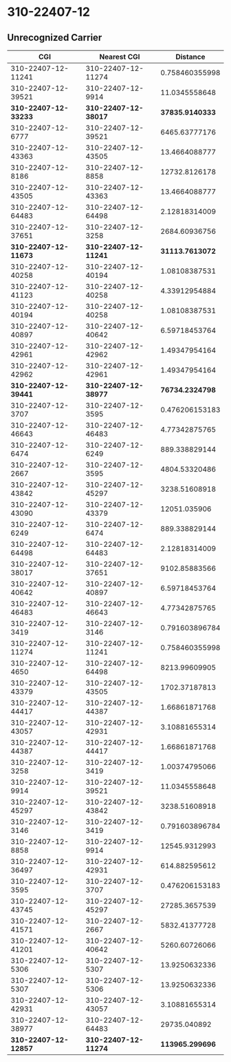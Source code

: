# 310-22407-12
## Unrecognized Carrier


| CGI | Nearest CGI | Distance |
|-----|-------------|----------|
| 310-22407-12-11241 | 310-22407-12-11274 | 0.758460355998 |
| 310-22407-12-39521 | 310-22407-12-9914 | 11.0345558648 |
| **310-22407-12-33233** | **310-22407-12-38017** | **37835.9140333** |
| 310-22407-12-6777 | 310-22407-12-39521 | 6465.63777176 |
| 310-22407-12-43363 | 310-22407-12-43505 | 13.4664088777 |
| 310-22407-12-8186 | 310-22407-12-8858 | 12732.8126178 |
| 310-22407-12-43505 | 310-22407-12-43363 | 13.4664088777 |
| 310-22407-12-64483 | 310-22407-12-64498 | 2.12818314009 |
| 310-22407-12-37651 | 310-22407-12-3258 | 2684.60936756 |
| **310-22407-12-11673** | **310-22407-12-11241** | **31113.7613072** |
| 310-22407-12-40258 | 310-22407-12-40194 | 1.08108387531 |
| 310-22407-12-41123 | 310-22407-12-40258 | 4.33912954884 |
| 310-22407-12-40194 | 310-22407-12-40258 | 1.08108387531 |
| 310-22407-12-40897 | 310-22407-12-40642 | 6.59718453764 |
| 310-22407-12-42961 | 310-22407-12-42962 | 1.49347954164 |
| 310-22407-12-42962 | 310-22407-12-42961 | 1.49347954164 |
| **310-22407-12-39441** | **310-22407-12-38977** | **76734.2324798** |
| 310-22407-12-3707 | 310-22407-12-3595 | 0.476206153183 |
| 310-22407-12-46643 | 310-22407-12-46483 | 4.77342875765 |
| 310-22407-12-6474 | 310-22407-12-6249 | 889.338829144 |
| 310-22407-12-2667 | 310-22407-12-3595 | 4804.53320486 |
| 310-22407-12-43842 | 310-22407-12-45297 | 3238.51608918 |
| 310-22407-12-43090 | 310-22407-12-43379 | 12051.035906 |
| 310-22407-12-6249 | 310-22407-12-6474 | 889.338829144 |
| 310-22407-12-64498 | 310-22407-12-64483 | 2.12818314009 |
| 310-22407-12-38017 | 310-22407-12-37651 | 9102.85883566 |
| 310-22407-12-40642 | 310-22407-12-40897 | 6.59718453764 |
| 310-22407-12-46483 | 310-22407-12-46643 | 4.77342875765 |
| 310-22407-12-3419 | 310-22407-12-3146 | 0.791603896784 |
| 310-22407-12-11274 | 310-22407-12-11241 | 0.758460355998 |
| 310-22407-12-4650 | 310-22407-12-64498 | 8213.99609905 |
| 310-22407-12-43379 | 310-22407-12-43505 | 1702.37187813 |
| 310-22407-12-44417 | 310-22407-12-44387 | 1.66861871768 |
| 310-22407-12-43057 | 310-22407-12-42931 | 3.10881655314 |
| 310-22407-12-44387 | 310-22407-12-44417 | 1.66861871768 |
| 310-22407-12-3258 | 310-22407-12-3419 | 1.00374795066 |
| 310-22407-12-9914 | 310-22407-12-39521 | 11.0345558648 |
| 310-22407-12-45297 | 310-22407-12-43842 | 3238.51608918 |
| 310-22407-12-3146 | 310-22407-12-3419 | 0.791603896784 |
| 310-22407-12-8858 | 310-22407-12-9914 | 12545.9312993 |
| 310-22407-12-36497 | 310-22407-12-42931 | 614.882595612 |
| 310-22407-12-3595 | 310-22407-12-3707 | 0.476206153183 |
| 310-22407-12-43745 | 310-22407-12-45297 | 27285.3657539 |
| 310-22407-12-41571 | 310-22407-12-2667 | 5832.41377728 |
| 310-22407-12-41201 | 310-22407-12-40642 | 5260.60726066 |
| 310-22407-12-5306 | 310-22407-12-5307 | 13.9250632336 |
| 310-22407-12-5307 | 310-22407-12-5306 | 13.9250632336 |
| 310-22407-12-42931 | 310-22407-12-43057 | 3.10881655314 |
| 310-22407-12-38977 | 310-22407-12-64483 | 29735.040892 |
| **310-22407-12-12857** | **310-22407-12-11274** | **113965.299696** |
